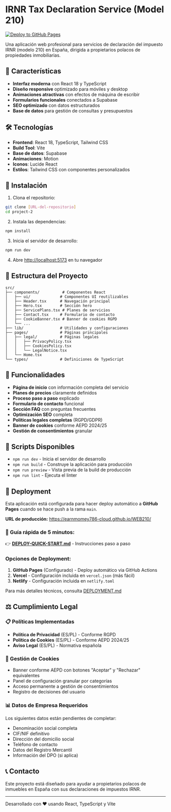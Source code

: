 # IRNR Tax Declaration Service (Model 210)

[![Deploy to GitHub Pages](https://github.com/earnmomey786-cloud/WEB210/actions/workflows/deploy.yml/badge.svg)](https://github.com/earnmomey786-cloud/WEB210/actions/workflows/deploy.yml)

Una aplicación web profesional para servicios de declaración del impuesto IRNR (modelo 210) en España, dirigida a propietarios polacos de propiedades inmobiliarias.

## 🌟 Características

- **Interfaz moderna** con React 18 y TypeScript
- **Diseño responsive** optimizado para móviles y desktop
- **Animaciones atractivas** con efectos de máquina de escribir
- **Formularios funcionales** conectados a Supabase
- **SEO optimizado** con datos estructurados
- **Base de datos** para gestión de consultas y presupuestos

## 🛠️ Tecnologías

- **Frontend**: React 18, TypeScript, Tailwind CSS
- **Build Tool**: Vite
- **Base de datos**: Supabase
- **Animaciones**: Motion
- **Iconos**: Lucide React
- **Estilos**: Tailwind CSS con componentes personalizados

## 🚀 Instalación

1. Clona el repositorio:
```bash
git clone [URL-del-repositorio]
cd project-2
```

2. Instala las dependencias:
```bash
npm install
```

3. Inicia el servidor de desarrollo:
```bash
npm run dev
```

4. Abre [http://localhost:5173](http://localhost:5173) en tu navegador

## 📁 Estructura del Proyecto

```
src/
├── components/          # Componentes React
│   ├── ui/             # Componentes UI reutilizables
│   ├── Header.tsx      # Navegación principal
│   ├── Hero.tsx        # Sección hero
│   ├── ServicePlans.tsx # Planes de servicios
│   ├── Contact.tsx     # Formulario de contacto
│   ├── CookieBanner.tsx # Banner de cookies RGPD
│   └── ...
├── lib/                # Utilidades y configuraciones
├── pages/              # Páginas principales
│   ├── legal/          # Páginas legales
│   │   ├── PrivacyPolicy.tsx
│   │   ├── CookiesPolicy.tsx
│   │   └── LegalNotice.tsx
│   └── Home.tsx
└── types/              # Definiciones de TypeScript
```

## 🎯 Funcionalidades

- **Página de inicio** con información completa del servicio
- **Planes de precios** claramente definidos
- **Proceso paso a paso** explicado
- **Formulario de contacto** funcional
- **Sección FAQ** con preguntas frecuentes
- **Optimización SEO** completa
- **Políticas legales completas** (RGPD/GDPR)
- **Banner de cookies** conforme AEPD 2024/25
- **Gestión de consentimientos** granular

## 🔧 Scripts Disponibles

- `npm run dev` - Inicia el servidor de desarrollo
- `npm run build` - Construye la aplicación para producción
- `npm run preview` - Vista previa de la build de producción
- `npm run lint` - Ejecuta el linter

## 🚀 Deployment

Esta aplicación está configurada para hacer deploy automático a **GitHub Pages** cuando se hace push a la rama `main`.

**URL de producción:** https://earnmomey786-cloud.github.io/WEB210/

### 🎯 Guía rápida de 5 minutos:

👉 **[DEPLOY-QUICK-START.md](./DEPLOY-QUICK-START.md)** - Instrucciones paso a paso

### Opciones de Deployment:

1. **GitHub Pages** (Configurado) - Deploy automático via GitHub Actions
2. **Vercel** - Configuración incluida en `vercel.json` (más fácil)
3. **Netlify** - Configuración incluida en `netlify.toml`

Para más detalles técnicos, consulta [DEPLOYMENT.md](./DEPLOYMENT.md)

## ⚖️ Cumplimiento Legal

### 📋 Políticas Implementadas
- **Política de Privacidad** (ES/PL) - Conforme RGPD
- **Política de Cookies** (ES/PL) - Conforme AEPD 2024/25
- **Aviso Legal** (ES/PL) - Normativa española

### 🍪 Gestión de Cookies
- Banner conforme AEPD con botones "Aceptar" y "Rechazar" equivalentes
- Panel de configuración granular por categorías
- Acceso permanente a gestión de consentimientos
- Registro de decisiones del usuario

### 📊 Datos de Empresa Requeridos
Los siguientes datos están pendientes de completar:
- Denominación social completa
- CIF/NIF definitivo
- Dirección del domicilio social
- Teléfono de contacto
- Datos del Registro Mercantil
- Información del DPO (si aplica)

## 📞 Contacto

Este proyecto está diseñado para ayudar a propietarios polacos de inmuebles en España con sus declaraciones de impuestos IRNR.

---

Desarrollado con ❤️ usando React, TypeScript y Vite